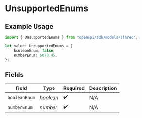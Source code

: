 # UnsupportedEnums

## Example Usage

```typescript
import { UnsupportedEnums } from "openapi/sdk/models/shared";

let value: UnsupportedEnums = {
    booleanEnum: false,
    numberEnum: 6070.45,
};
```

## Fields

| Field              | Type               | Required           | Description        |
| ------------------ | ------------------ | ------------------ | ------------------ |
| `booleanEnum`      | *boolean*          | :heavy_check_mark: | N/A                |
| `numberEnum`       | *number*           | :heavy_check_mark: | N/A                |